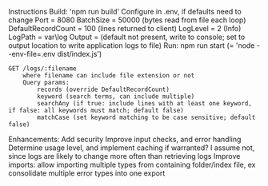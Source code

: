 Instructions
    Build: 'npm run build'
    Configure in .env, if defaults need to change
        Port = 8080
        BatchSize = 50000 (bytes read from file each loop)
        DefaultRecordCount = 100 (lines returned to client)
        LogLevel = 2 (Info)
        LogPath = var\log
        Output = (default not present, write to console; set to output location to write application logs to file)
    Run: npm run start (= 'node --env-file=.env dist/index.js')
    
    GET /logs/:filename
        where filename can include file extension or not
        Query params:
            records (override DefaultRecordCount)
            keyword (search terms, can include multiple)
            searchAny (if true: include lines with at least one keyword, if false: all keywords must match; default false)
            matchCase (set keyword matching to be case sensitive; default false)

Enhancements:
    Add security
    Improve input checks, and error handling
    Determine usage level, and implement caching if warranted? I assume not, since logs are likely to change more often than retrieving logs
    Improve imports: allow importing multiple types from containing folder/index file, ex consolidate multiple error types into one export
